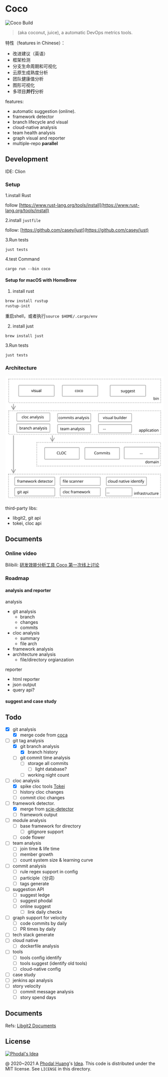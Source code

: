 # Coco

![Coco Build](https://github.com/phodal/coco/workflows/Coco%20Build/badge.svg)

> (aka coconut, juice), a automatic DevOps metrics tools.

特性（features in Chinese）：

 - 改进建议（英语）
 - 框架检测
 - 分支生命周期和可视化
 - 云原生成熟度分析
 - 团队健康值分析
 - 图形可视化
 - 多项目**并行**分析

features:

 - automatic suggestion (online).
 - framework detector
 - branch lifecycle and visual
 - cloud-native analysis
 - team health analysis
 - graph visual and reporter
 - multiple-repo **parallel**

## Development

IDE: Clion

### Setup

1.install Rust

follow [https://www.rust-lang.org/tools/install](https://www.rust-lang.org/tools/install)

2.install `justfile`

follow: [https://github.com/casey/just](https://github.com/casey/just)

3.Run tests

```
just tests
```

4.test Command

```
cargo run --bin coco
```

#### Setup for macOS with HomeBrew

1. install rust

```
brew install rustup
rustup-init
```
重启shell，或者执行``` source $HOME/.cargo/env ```


2. install just

```
brew install just
```

3.Run tests

```
just tests
```


### Architecture

![Architecture](docs/images/coco-architecture.svg)

third-party libs:

 - libgit2, git api
 - tokei, cloc api

## Documents

### Online video

Bilibili: [研发效能分析工具 Coco 第一次线上讨论](https://www.bilibili.com/video/BV18K4y1W7jN/)

### Roadmap

#### analysis and reporter

analysis

 - git analysis
    - branch
    - changes
    - commits
 - cloc analysis
    - summary
    - file arch
 - framework analysis
 - architecture analysis
    - file/directory orgianzation

reporter

 - html reporter
 - json output
 - query api?

#### suggest and case study


## Todo

 - [x] git analysis
    - [x] merge code from [coca](https://github.com/phodal/coca/tree/master/pkg)
 - [ ] git tag analysis
    - [x] git branch analysis
       - [x] branch history
    - [ ] git commit time analysis
       - [ ] storage all commits
          - [ ] light database?
       - [ ] working night count
 - [ ] cloc analysis
    - [x] spike cloc tools [Tokei](https://github.com/XAMPPRocky/tokei)
    - [ ] history cloc changes
    - [ ] commit cloc changes
 - [ ] framework detector.
    - [x] merge from [scie-detector](https://github.com/datum-lang/scie/tree/master/scie-detector)
    - [ ] framework output
 - [ ] module analysis
    - [ ] base framework for directory
       - [ ] gitignore support
    - [ ] code flower
 - [ ] team analysis
    - [ ] join time & life time
    - [ ] member growth
    - [ ] count system size & learning curve
 - [ ] commit analysis
    - [ ] rule regex support in config
    - [ ] participle（分词）
    - [ ] tags generate
 - [ ] suggestion API
    - [ ] suggest ledge
    - [ ] suggest phodal
    - [ ] online suggest
       - [ ] link daily checkx
 - [ ] graph support for velocity
    - [ ] code commits by daily
    - [ ] PR times by daily
 - [ ] tech stack generate
 - [ ] cloud native
    - [ ] dockerfile analysis
 - [ ] tools
    - [ ] tools config identify
    - [ ] tools suggest (identify old tools)
    - [ ] cloud-native config
 - [ ] case study
 - [ ] jenkins api analysis
 - [ ] story velocity
    - [ ] commit message analysis
    - [ ] story spend days

## Documents

Refs: [Libgit2 Documents](https://github.com/libgit2/libgit2.github.com/blob/master/docs/guides/101-samples/index.md)

License
---

[![Phodal's Idea](http://brand.phodal.com/shields/idea-small.svg)](http://ideas.phodal.com/)

@ 2020~2021 A [Phodal Huang](https://www.phodal.com)'s [Idea](http://github.com/phodal/ideas).  This code is distributed under the MIT license. See `LICENSE` in this directory.
